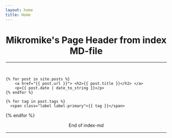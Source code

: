 ```yaml
---
layout: home
title: Home
---
```

<div style="margin-left:1px">
  <div class="w3-container w3-white">
    <h1 class="w3-text-black"><center>Mikromike's Page Header from index MD-file </center></h1>
    <hr><br>
    
<div class="post">

    {% for post in site.posts %}
        <a href="{{ post.url }}"> <h2>{{ post.title }}</h2> </a>
        <p>{{ post.date | date_to_string }}</p>
    {% endfor %}

    {% for tag in post.tags %}
      <span class="label label-primary">{{ tag }}</span>
   {% endfor %}

</div>
    <center> End of index-md </center>
<hr>   
</div>
